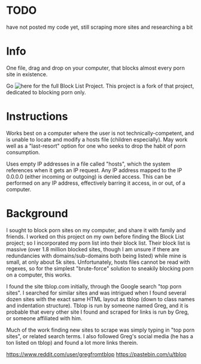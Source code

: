 # TODO
have not posted my code yet, still scraping more sites and researching a bit

# Info

One file, drag and drop on your computer, that blocks almost every porn site in existence.

Go ![here](https://github.com/blocklistproject/Lists) for the full Block List Project. This project is a fork of that project, dedicated to blocking porn only.

# Instructions
Works best on a computer where the user is not technically-competent, and is unable to locate and modify a hosts file (children especially). May work well as a "last-resort" option for one who seeks to drop the habit of porn consumption.

Uses empty IP addresses in a file called "hosts", which the system references when it gets an IP request. Any IP address mapped to the IP 0.0.0.0 (either incoming or outgoing) is denied access. This can be performed on any IP address, effectively barring it access, in or out, of a computer.

# Background
I sought to block porn sites on my computer, and share it with family and friends. I worked on this project on my own before finding the Block List project; so I incorporated my porn list into their block list. Their block list is massive (over 1.8 million blocked sites, though I am unsure if there are redundancies with domains/sub-domains both being listed) while mine is small, at only about 5k sites. Unfortunately, hosts files cannot be read with regexes, so for the simplest "brute-force" solution to sneakily blocking porn on a computer, this works.

I found the site tblop.com initially, through the Google search "top porn sites". I searched for similar sites and was intrigued when I found several dozen sites with the exact same HTML layout as tblop (down to class names and indentation structure). Tblop is run by someone named Greg, and it is probable that every other site I found and scraped for links is run by Greg, or someone affiliated with him. 

Much of the work finding new sites to scrape was simply typing in "top porn sites", or related search terms. I also followed Greg's social media (he has a ton listed on tblop) and found a lot more links therein.

https://www.reddit.com/user/gregfromtblop
https://pastebin.com/u/tblop
